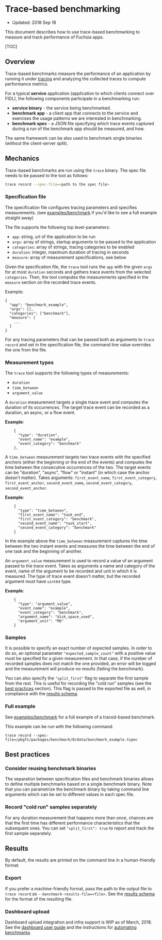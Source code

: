 # Trace-based benchmarking

* Updated: 2018 Sep 18

This document describes how to use trace-based benchmarking to measure and track
performance of Fuchsia apps.

[TOC]

## Overview

Trace-based benchmarks measure the performance of an application by running it
under [tracing] and analyzing the collected traces to
compute performance metrics.

For a typical **service** application (application to which clients connect over
FIDL), the following components participate in a benchmarking run:

 - **service binary** - the service being benchmarked.
 - **benchmark app** - a client app that connects to the service and
     exercises the usage patterns we are interested in benchmarking.
 - **benchmark spec** - a JSON file specifying which trace events captured
     during a run of the benchmark app should be measured, and how.

The same framework can be also used to benchmark single binaries (without the
client-server split).

## Mechanics

Trace-based benchmarks are run using the `trace` binary. The spec file needs to be
passed to the tool as follows:

```sh
trace record --spec-file=<path to the spec file>
```

### Specification file

The specification file configures tracing parameters and specifies measurements.
(see [examples/benchmark] if you'd like to see a full example straight away)

The file supports the following top level-parameters:

 - `app`: string, url of the application to be run
 - `args`: array of strings, startup arguments to be passed to the application
 - `categories`: array of strings, tracing categories to be enabled
 - `duration`: integer, maximum duration of tracing in seconds
 - `measure`: array of measurement specifications, see below

Given the specification file, the `trace` tool runs the `app` with the given
`args` for at most `duration` seconds and gathers trace events from the selected
`categories`. Then, the tool computes the measurements specified in the
`measure` section on the recorded trace events.

Example:

```{json}
{
  "app": "benchmark_example",
  "args": [],
  "categories": ["benchmark"],
  "measure": [
    ...
  ]
}
```

For any tracing parameters that can be passed both as arguments to `trace record`
and set in the specification file, the command line value overrides the one from
the file.


### Measurement types

The `trace` tool supports the following types of measurements:

 - `duration`
 - `time_between`
 - `argument_value`

A `duration` measurement targets a single trace event and computes the
duration of its occurrences. The target trace event can be recorded as a
duration, an async, or a flow event.

**Example**:

```{json}
    {
      "type": "duration",
      "event_name": "example",
      "event_category": "benchmark"
    },
```


A `time_between` measurement targets two trace events with the specified
anchors (either the beginning or the end of the events) and computes the time
between the consecutive occurrences of the two. The target events can be
"duration", "async", "flow" or "instant" (in which case the anchor doesn't matter).
Takes arguments: `first_event_name`, `first_event_category`,
`first_event_anchor`, `second_event_name`, `second_event_category`,
`second_event_anchor`.

**Example**:

```{json}
    {
      "type": "time_between",
      "first_event_name": "task_end",
      "first_event_category": "benchmark",
      "second_event_name": "task_start",
      "second_event_category": "benchmark"
    }
```

In the example above the `time_between` measurement captures the time between
the two instant events and measures the time between the end of one task and
the beginning of another.


An `argument_value` measurement is used to record a value of an argument passed
to the trace event. Takes as arguments a name and category of the event, name of
the argument to be recorded and unit in which it is measured. The type of trace
event doesn't matter, but the recorded argument must have `uint64` type.

**Example**:

```{json}
    {
      "type": "argument_value",
      "event_name": "example",
      "event_category": "benchmark",
      "argument_name": "disk_space_used",
      "argument_unit": "Mb"
    }
```

### Samples

It is possible to specify an exact number of expected samples. In order to do
so, an optional parameter `"expected_sample_count"` with a positive value must be
specified for a given measurement. In that case, if the number of recorded
samples does not match the one provided, an error will be logged and the
measurement will produce no results (failing the benchmark).

You can also specify the `"split_first"` flag to separate the first sample from
the rest. This is useful for recording the "cold run" samples (see the
[best practices] section). This flag is passed to the exported file as well, in
compliance with the [results schema].

### Full example

See [examples/benchmark] for a full example of a traced-based benchmark.


This example can be run with the following command:

```{shell}
trace record --spec-file=/pkgfs/packages/benchmark/0/data/benchmark_example.tspec
```

## Best practices

### Consider reusing benchmark binaries

The separation between specification files and benchmark binaries allows to
define multiple benchmarks based on a single benchmark binary. Note that you can
parametrize the benchmark binary by taking command line arguments which can be
set to different values in each spec file.

### Record "cold run" samples separately

For any duration measurement that happens more than once, chances are that the
first time has different performance characteristics that the subsequent ones.
You can set `"split_first": true` to report and track the first sample
separately.

## Results

By default, the results are printed on the command line in a human-friendly
format.

### Export

If you prefer a machine-friendly format, pass the path to the output file to
`trace record` as `--benchmark-results-file=<file>`.  See the [results schema]
for the format of the resulting file.

### Dashboard upload

Dashboard upload integration and infra support is WIP as of March, 2018.  See
the [dashboard user guide] and the instructions for [automating benchmarks].

[automating benchmarks]: running_on_ci.md
[dashboard user guide]: catapult_user_guide.md
[examples/benchmark]: /garnet/examples/benchmark/
[results schema]: results_schema.md
[best practices]: #best-practices
[tracing]: /docs/development/tracing/usage-guide.md
